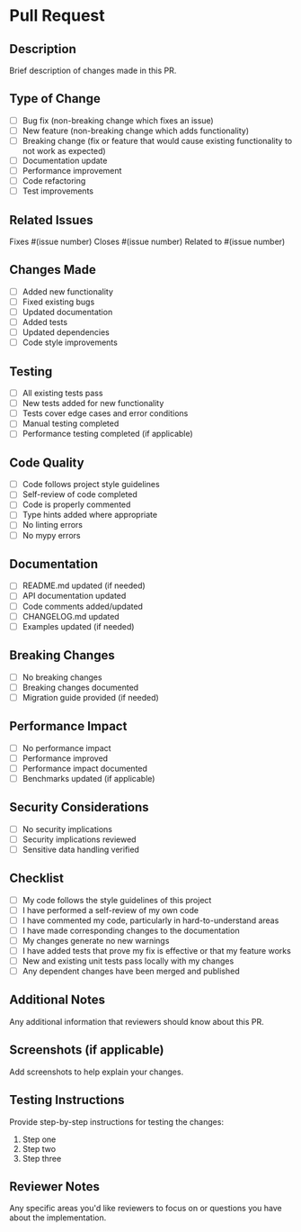 # Pull Request

## Description
Brief description of changes made in this PR.

## Type of Change
- [ ] Bug fix (non-breaking change which fixes an issue)
- [ ] New feature (non-breaking change which adds functionality)
- [ ] Breaking change (fix or feature that would cause existing functionality to not work as expected)
- [ ] Documentation update
- [ ] Performance improvement
- [ ] Code refactoring
- [ ] Test improvements

## Related Issues
Fixes #(issue number)
Closes #(issue number)
Related to #(issue number)

## Changes Made
- [ ] Added new functionality
- [ ] Fixed existing bugs
- [ ] Updated documentation
- [ ] Added tests
- [ ] Updated dependencies
- [ ] Code style improvements

## Testing
- [ ] All existing tests pass
- [ ] New tests added for new functionality
- [ ] Tests cover edge cases and error conditions
- [ ] Manual testing completed
- [ ] Performance testing completed (if applicable)

## Code Quality
- [ ] Code follows project style guidelines
- [ ] Self-review of code completed
- [ ] Code is properly commented
- [ ] Type hints added where appropriate
- [ ] No linting errors
- [ ] No mypy errors

## Documentation
- [ ] README.md updated (if needed)
- [ ] API documentation updated
- [ ] Code comments added/updated
- [ ] CHANGELOG.md updated
- [ ] Examples updated (if needed)

## Breaking Changes
- [ ] No breaking changes
- [ ] Breaking changes documented
- [ ] Migration guide provided (if needed)

## Performance Impact
- [ ] No performance impact
- [ ] Performance improved
- [ ] Performance impact documented
- [ ] Benchmarks updated (if applicable)

## Security Considerations
- [ ] No security implications
- [ ] Security implications reviewed
- [ ] Sensitive data handling verified

## Checklist
- [ ] My code follows the style guidelines of this project
- [ ] I have performed a self-review of my own code
- [ ] I have commented my code, particularly in hard-to-understand areas
- [ ] I have made corresponding changes to the documentation
- [ ] My changes generate no new warnings
- [ ] I have added tests that prove my fix is effective or that my feature works
- [ ] New and existing unit tests pass locally with my changes
- [ ] Any dependent changes have been merged and published

## Additional Notes
Any additional information that reviewers should know about this PR.

## Screenshots (if applicable)
Add screenshots to help explain your changes.

## Testing Instructions
Provide step-by-step instructions for testing the changes:

1. Step one
2. Step two
3. Step three

## Reviewer Notes
Any specific areas you'd like reviewers to focus on or questions you have about the implementation.
